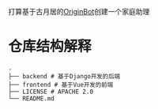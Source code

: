 打算基于古月居的[OriginBot](https://www.originbot.org/)创建一个家庭助理

# 仓库结构解释
```
.
├── backend # 基于Django开发的后端
├── frontend # 基于Vue开发的前端
├── LICENSE # APACHE 2.0
└── README.md
```
